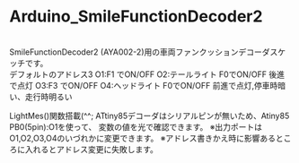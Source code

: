 # Arduino_SmileFunctionDecoder2
<br>
SmileFunctionDecoder2 (AYA002-2)用の車両ファンクッションデコーダスケッチです。
<br>
デフォルトのアドレス3
O1:F1 でON/OFF
O2:テールライト F0でON/OFF 後進で点灯
O3:F3 でON/OFF
O4:ヘッドライト F0でON/OFF 前進で点灯,停車時暗い、走行時明るい

LightMes()関数搭載(^^;
ATtiny85デコーダはシリアルピンが無いため、Atiny85 PB0(5pin):O1を使って、
変数の値を光で確認できます。
※出力ポートはO1,O2,O3,O4のいづれかに変更できます。
※アドレス書きかえ時に影響あるところに入れるとアドレス変更に失敗します。

